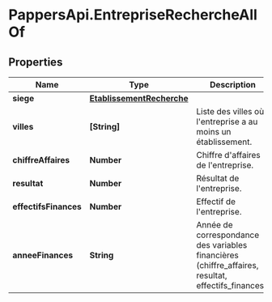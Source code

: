 # PappersApi.EntrepriseRechercheAllOf

## Properties

Name | Type | Description | Notes
------------ | ------------- | ------------- | -------------
**siege** | [**EtablissementRecherche**](EtablissementRecherche.md) |  | [optional] 
**villes** | **[String]** | Liste des villes où l&#39;entreprise a au moins un établissement. | [optional] 
**chiffreAffaires** | **Number** | Chiffre d&#39;affaires de l&#39;entreprise. | [optional] 
**resultat** | **Number** | Résultat de l&#39;entreprise. | [optional] 
**effectifsFinances** | **Number** | Effectif de l&#39;entreprise. | [optional] 
**anneeFinances** | **String** | Année de correspondance des variables financières (chiffre_affaires, resultat, effectifs_finances). | [optional] 


